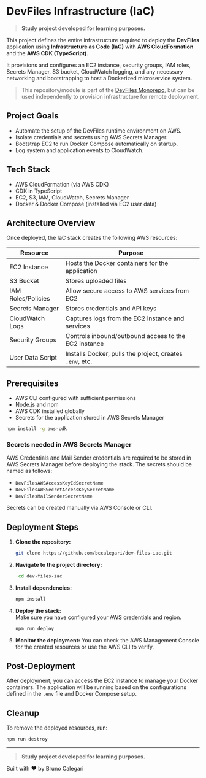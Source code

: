 # DevFiles Infrastructure (IaC)

> **Study project developed for learning purposes.**

This project defines the entire infrastructure required to deploy the **DevFiles** application using **Infrastructure as Code (IaC)** with **AWS CloudFormation** and the **AWS CDK (TypeScript)**.

It provisions and configures an EC2 instance, security groups, IAM roles, Secrets Manager, S3 bucket, CloudWatch logging, and any necessary networking and bootstrapping to host a Dockerized microservice system.

> This repository/module is part of the [DevFiles Monorepo](https://github.com/bccalegari/dev-files-monorepo), but can be used independently to provision infrastructure for remote deployment.

## Project Goals

- Automate the setup of the DevFiles runtime environment on AWS.
- Isolate credentials and secrets using AWS Secrets Manager.
- Bootstrap EC2 to run Docker Compose automatically on startup.
- Log system and application events to CloudWatch.

## Tech Stack

- AWS CloudFormation (via AWS CDK)
- CDK in TypeScript
- EC2, S3, IAM, CloudWatch, Secrets Manager
- Docker & Docker Compose (installed via EC2 user data)

## Architecture Overview

Once deployed, the IaC stack creates the following AWS resources:

| Resource           | Purpose                                                 |
|--------------------|----------------------------------------------------------|
| EC2 Instance       | Hosts the Docker containers for the application         |
| S3 Bucket          | Stores uploaded files                                    |
| IAM Roles/Policies | Allow secure access to AWS services from EC2            |
| Secrets Manager    | Stores credentials and API keys                          |
| CloudWatch Logs    | Captures logs from the EC2 instance and services         |
| Security Groups    | Controls inbound/outbound access to the EC2 instance     |
| User Data Script   | Installs Docker, pulls the project, creates `.env`, etc. |

## Prerequisites

- AWS CLI configured with sufficient permissions
- Node.js and npm
- AWS CDK installed globally
- Secrets for the application stored in AWS Secrets Manager

```bash
npm install -g aws-cdk
```

### Secrets needed in AWS Secrets Manager
AWS Credentials and Mail Sender credentials are required to be stored in AWS Secrets Manager before deploying the stack. The secrets should be named as follows:
- `DevFilesAWSAccessKeyIdSecretName`
- `DevFilesAWSSecretAccessKeySecretName`
- `DevFilesMailSenderSecretName`

Secrets can be created manually via AWS Console or CLI.

## Deployment Steps
1. **Clone the repository:**

   ```bash
   git clone https://github.com/bccalegari/dev-files-iac.git
   ````

2. **Navigate to the project directory:**

   ```bash
    cd dev-files-iac
    ```

3. **Install dependencies:**
    ```bash
    npm install
    ```

4. **Deploy the stack:**
    <br>
    Make sure you have configured your AWS credentials and region.
    ```bash
    npm run deploy
    ```

5. **Monitor the deployment:**
    You can check the AWS Management Console for the created resources or use the AWS CLI to verify.

## Post-Deployment
After deployment, you can access the EC2 instance to manage your Docker containers. The application will be running based on the configurations defined in the `.env` file and Docker Compose setup.

## Cleanup
To remove the deployed resources, run:

```bash
npm run destroy
```

---

> **Study project developed for learning purposes.**

Built with ❤️ by Bruno Calegari